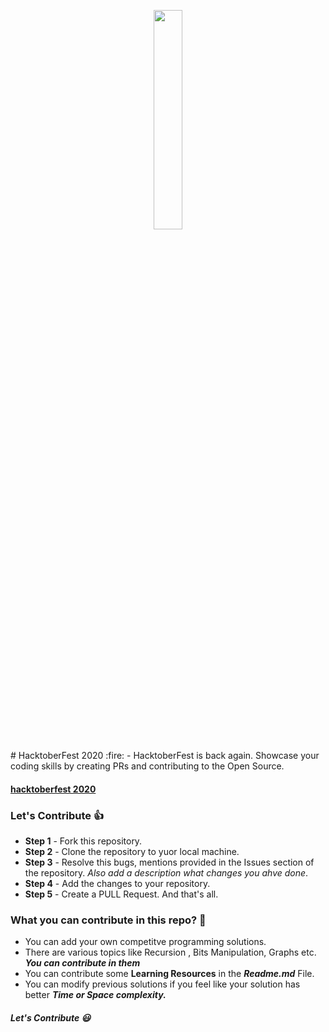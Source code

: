 <p align="center">
    <a href="https://hacktoberfest.digitalocean.com/">
        <img src="https://raw.githubusercontent.com/vinitshahdeo/Water-Monitoring-System/master/assets/Logo.svg" width="30%">
    </a>
</p>
# HacktoberFest 2020 :fire:
- HacktoberFest is back again. Showcase your coding skills by creating PRs and contributing to the Open Source.

#### [hacktoberfest 2020](https://hacktoberfest.digitalocean.com/)


### Let's Contribute :+1:
- **Step 1** - Fork this repository.
- **Step 2** - Clone the repository to yuor local machine.
- **Step 3** - Resolve this bugs, mentions provided in the Issues section of the repository. *Also add a description what changes you ahve done*.
- **Step 4** - Add the changes to your repository.
- **Step 5** - Create a PULL Request. And that's all.


### What you can contribute in this repo? :punch:
- You can add your own competitve programming solutions. 
- There are various topics like Recursion , Bits Manipulation, Graphs etc. ***You can contribute in them***
- You can contribute some **Learning Resources** in the ***Readme.md*** File.
- You can modify previous solutions if you feel like your solution has better ***Time or Space complexity.***


##### Let's Contribute :smiley:
